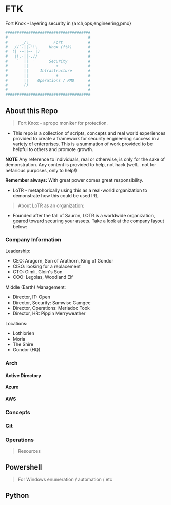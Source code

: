 # FTK

Fort Knox - layering security in {arch,ops,engineering,pmo}

 ```.sh
#####################################
#                                   #
#      _/\_          Fort           #
#   //`-||-'\\     Knox (ftk)       #   
#  (| -=||=- |)                     #       
#   \\,-||-.//                      #       
#    `  ||  '      Security         #
#       ||            +             #
#       ||     Infrastructure       #
#       ||            +             # 
#       ||    Operations / PMO      #
#       ()                          #   
#                                   #
#####################################
```

## About this Repo

> Fort Knox - apropo moniker for protection.

- This repo is a collection of scripts, concepts and real world experiences provided to create a framework for security engineering success in a variety of enterprises.  This is a summation of work provided to be helpful to others and promote growth.

**NOTE** Any reference to individuals, real or otherwise, is only for the sake of demonstration.  Any content is provided to help, not hack (well... not for nefarious purposes, only to help!)  

**Remember always:** With great power comes great responsibility.  

- LoTR - metaphorically using this as a real-world organization to demonstrate how this could be used IRL.

> About LoTR as an organization:

- Founded after the fall of Sauron, LOTR is a worldwide organization, geared toward securing your assets.  Take a look at the company layout below:

### Company Information

Leadership:

- CEO: Aragorn, Son of Arathorn, King of Gondor
- CISO: looking for a replacement
- CTO: Gimli, Gloin's Son
- COO: Legolas, Woodland Elf

Middle (Earth) Management:

- Director, IT: Open
- Director, Security: Samwise Gamgee
- Director, Operations: Meriadoc Took
- Director, HR: Pippin Merryweather

Locations:

- Lothlorien
- Moria
- The Shire
- Gondor (HQ)

### Arch

#### Active Directory

#### Azure

#### AWS

### Concepts

### Git

### Operations

> Resources

## Powershell

> For Windows enumeration / automation / etc

## Python
